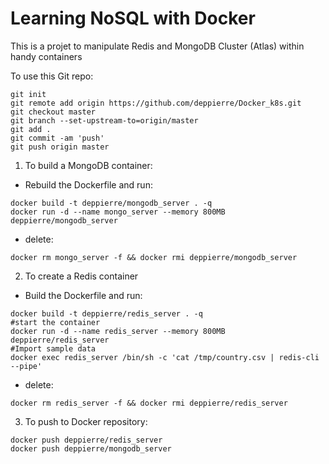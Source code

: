 # Learning NoSQL with Docker
This is a projet to manipulate Redis and MongoDB Cluster (Atlas) within handy containers

To use this Git repo:
```
git init
git remote add origin https://github.com/deppierre/Docker_k8s.git
git checkout master
git branch --set-upstream-to=origin/master
git add .
git commit -am 'push'
git push origin master
```
1. To build a MongoDB container:

- Rebuild the Dockerfile and run:
```
docker build -t deppierre/mongodb_server . -q
docker run -d --name mongo_server --memory 800MB deppierre/mongodb_server
```

- delete:
```
docker rm mongo_server -f && docker rmi deppierre/mongodb_server
```

2. To create a Redis container

- Build the Dockerfile and run:
```
docker build -t deppierre/redis_server . -q
#start the container
docker run -d --name redis_server --memory 800MB deppierre/redis_server
#Import sample data
docker exec redis_server /bin/sh -c 'cat /tmp/country.csv | redis-cli --pipe'
```

- delete:
```
docker rm redis_server -f && docker rmi deppierre/redis_server
```

3. To push to Docker repository:
```
docker push deppierre/redis_server
docker push deppierre/mongodb_server
```
